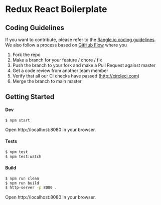 # Redux React Boilerplate

## Coding Guidelines

If you want to contribute, please refer to the [Rangle.io coding guidelines](http://rangle.io/guidelines/). We also follow a process based on [GitHub Flow](https://guides.github.com/introduction/flow/) where you

1. Fork the repo
2. Make a branch for your feature / chore / fix
3. Push the branch to your fork and make a Pull Request against master
4. Get a code review from another team member
5. Verify that all our CI checks have passed (http://circleci.com)
6. Merge the branch to main master

## Getting Started

#### Dev
```bash
$ npm start
```
Open http://localhost:8080 in your browser.

#### Tests
```bash
$ npm test
$ npm test:watch
```

#### Build
```bash
$ npm run clean
$ npm run build
$ http-server -p 8080 .

```
Open http://localhost:8080 in your browser.
